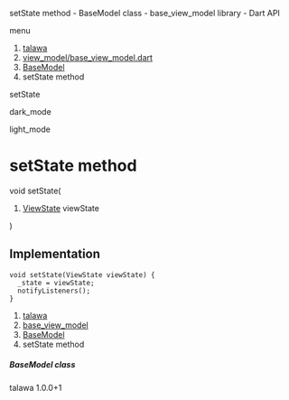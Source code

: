 




setState method - BaseModel class - base\_view\_model library - Dart API







menu

1. [talawa](../../index.html)
2. [view\_model/base\_view\_model.dart](../../view_model_base_view_model/view_model_base_view_model-library.html)
3. [BaseModel](../../view_model_base_view_model/BaseModel-class.html)
4. setState method

setState


dark\_mode

light\_mode




# setState method


void
setState(

1. [ViewState](../../enums_enums/ViewState.html) viewState

)

## Implementation

```
void setState(ViewState viewState) {
  _state = viewState;
  notifyListeners();
}
```

 


1. [talawa](../../index.html)
2. [base\_view\_model](../../view_model_base_view_model/view_model_base_view_model-library.html)
3. [BaseModel](../../view_model_base_view_model/BaseModel-class.html)
4. setState method

##### BaseModel class





talawa
1.0.0+1






